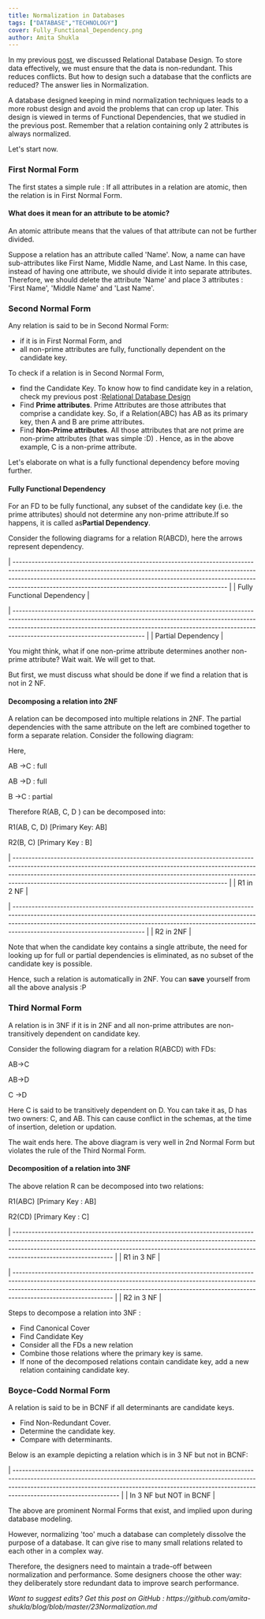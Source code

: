 ```yaml
---
title: Normalization in Databases
tags: ["DATABASE","TECHNOLOGY"]
cover: Fully_Functional_Dependency.png
author: Amita Shukla
---
```



In my previous [post](http://shuklaamita.blogspot.in/2016/06/relational-database-functional-dependencies-canonical-cover-keys.html), we discussed Relational Database Design. To store data effectively, we must ensure that the data is non-redundant. This reduces conflicts. But how to design such a database that the conflicts are reduced? The answer lies in Normalization. 
 
[](<>) 
A database designed keeping in mind normalization techniques leads to a more robust design and avoid the problems that can crop up later. This design is viewed in terms of Functional Dependencies, that we studied in the previous post. 
Remember that a relation containing only 2 attributes is always normalized. 
 
Let's start now. 
 


### First Normal Form

The first states a simple rule : If all attributes in a relation are atomic, then the relation is in First Normal Form. 


#### What does it mean for an attribute to be atomic?

An atomic attribute means that the values of that attribute can not be further divided. 
 
Suppose a relation has an attribute called 'Name'. Now, a name can have sub-attributes like First Name, Middle Name, and Last Name. In this case, instead of having one attribute, we should divide it into separate attributes. Therefore, we should delete the attribute 'Name' and place 3 attributes : 'First Name', 'Middle Name' and 'Last Name'. 
 
 


### Second Normal Form

Any relation is said to be in Second Normal Form:

- if it is in First Normal Form, and
- all non-prime attributes are fully, functionally dependent on the candidate key.

To check if a relation is in Second Normal Form,

- find the Candidate Key. To know how to find candidate key in a relation, check my previous post :[Relational Database Design](http://shuklaamita.blogspot.in/2016/06/relational-database-functional-dependencies-canonical-cover-keys.html)
- Find **Prime attributes**. Prime Attributes are those attributes that comprise a candidate key. So, if a Relation(ABC) has AB as its primary key, then A and B are prime attributes.
- Find **Non-Prime attributes**. All those attributes that are not prime are non-prime attributes (that was simple :D) . Hence, as in the above example, C is a non-prime attribute.

Let's elaborate on what is a fully functional dependency before moving further.

#### Fully Functional Dependency

For an FD to be fully functional, any subset of the candidate key (i.e. the prime attributes) should not determine any non-prime attribute.If so happens, it is called as**Partial Dependency**.

 


Consider the following diagrams for a relation R(ABCD), here the arrows represent dependency.

<re-img src="Fully_Functional_Dependency.png"></re-img>
| ------------------------------------------------------------------------------------------------------------------------------------------------------------------------------------------------------------------------------------------------------------------------------------------------------------- |
| Fully Functional Dependency |

 


<re-img src="Partial_Dependency.png"></re-img>
| ----------------------------------------------------------------------------------------------------------------------------------------------------------------------------------------------------------------------------------------------------------------------------------- |
| Partial Dependency |

 


 


You might think, what if one non-prime attribute determines another non-prime attribute? Wait wait. We will get to that.

 


But first, we must discuss what should be done if we find a relation that is not in 2 NF.

#### Decomposing a relation into 2NF

A relation can be decomposed into multiple relations in 2NF. The partial dependencies with the same attribute on the left are combined together to form a separate relation. Consider the following diagram:

<re-img src="Partial_Dependency.png"></re-img>

 


 


Here,

AB →C : full

AB →D : full

B →C : partial

 


Therefore R(AB, C, D ) can be decomposed into:

R1(AB, C, D) \[Primary Key: AB]

R2(B, C) \[Primary Key : B]

 


<re-img src="Fully_Functional_Dependency.png"></re-img>
| ------------------------------------------------------------------------------------------------------------------------------------------------------------------------------------------------------------------------------------------------------------------------------------------------------------- |
| R1 in 2 NF |

 


<re-img src="R2_In_2_NF.png"></re-img>
| ----------------------------------------------------------------------------------------------------------------------------------------------------------------------------------------------------------------------------------------------------------------------------------- |
| R2 in 2NF |

 


Note that when the candidate key contains a single attribute, the need for looking up for full or partial dependencies is eliminated, as no subset of the candidate key is possible.

Hence, such a relation is automatically in 2NF. You can **save** yourself from all the above analysis :P

 


### Third Normal Form

A relation is in 3NF if it is in 2NF and all non-prime attributes are non-transitively dependent on candidate key.

Consider the following diagram for a relation R(ABCD) with FDs:

AB→C

AB→D

C →D

<re-img src="Not_In_3NF.png"></re-img>

 


Here C is said to be transitively dependent on D. You can take it as, D has two owners: C, and AB. This can cause conflict in the schemas, at the time of insertion, deletion or updation.

 


The wait ends here. The above diagram is very well in 2nd Normal Form but violates the rule of the Third Normal Form.

 


#### Decomposition of a relation into 3NF

The above relation R can be decomposed into two relations:

R1(ABC) \[Primary Key : AB]

R2(CD) \[Primary Key : C]

 


<re-img src="R1_In_3NF.png"></re-img>
| ------------------------------------------------------------------------------------------------------------------------------------------------------------------------------------------------------------------------------------------------------------------------- |
| R1 in 3 NF |

<re-img src="R2_In_3NF.png"></re-img>
| ------------------------------------------------------------------------------------------------------------------------------------------------------------------------------------------------------------------------------------------------------------------------- |
| R2 in 3 NF |

 


 


Steps to decompose a relation into 3NF :

- Find Canonical Cover
- Find Candidate Key
- Consider all the FDs a new relation
- Combine those relations where the primary key is same.
- If none of the decomposed relations contain candidate key, add a new relation containing candidate key.

### Boyce-Codd Normal Form

A relation is said to be in BCNF if all determinants are candidate keys.

- Find Non-Redundant Cover.
- Determine the candidate key.
- Compare with determinants.

Below is an example depicting a relation which is in 3 NF but not in BCNF:

 


<re-img src="Not_In_3NF.png"></re-img>
| --------------------------------------------------------------------------------------------------------------------------------------------------------------------------------------------------------------------------------------------------------------------------- |
| In 3 NF but NOT in BCNF |

 


The above are prominent Normal Forms that exist, and implied upon during database modeling.

However, normalizing 'too' much a database can completely dissolve the purpose of a database. It can give rise to many small relations related to each other in a complex way.

Therefore, the designers need to maintain a trade-off between normalization and performance. Some designers choose the other way: they deliberately store redundant data to improve search performance.

 


_Want to suggest edits? Get this post on GitHub : https&#x3A;//github.com/amita-shukla/blog/blob/master/23Normalization.md_

 


